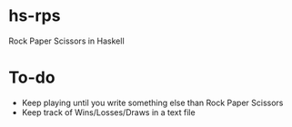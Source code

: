 # hs-rps
Rock Paper Scissors in Haskell

# To-do
- Keep playing until you write something else than Rock Paper Scissors
- Keep track of Wins/Losses/Draws in a text file
